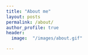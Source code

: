 ```yaml
---
title: "About me"
layout: posts
permalink: /about/
author_profile: true
header:
  image:  "/images/about.gif"

---
```



    

 
